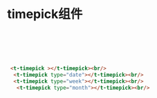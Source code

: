 # timepick组件

<div>
        <t-timepick ></t-timepick><br/>
        <t-timepick type="date"></t-timepick><br/>
        <t-timepick type="week"></t-timepick><br/>
        <t-timepick type="month"></t-timepick><br/>
    </div>

```html
 <t-timepick ></t-timepick><br/>
  <t-timepick type="date"></t-timepick><br/>
  <t-timepick type="week"></t-timepick><br/>
   <t-timepick type="month"></t-timepick><br/>
```